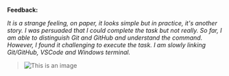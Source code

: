 **Feedback:**

*It is a strange feeling, on paper, it looks simple but in practice, it's another story.
I was persuaded that I could complete the task but not really.
So far, I am able to distinguish Git and GitHub and understand the command. However, I found it challenging to execute the task. 
I am slowly linking Git/GitHub, VSCode and Windows terminal.*


> ![This is an image](https://www.thecoderpedia.com/wp-content/uploads/2020/06/Hello-World-Jokes-685x1024.jpg?x34900)
>
